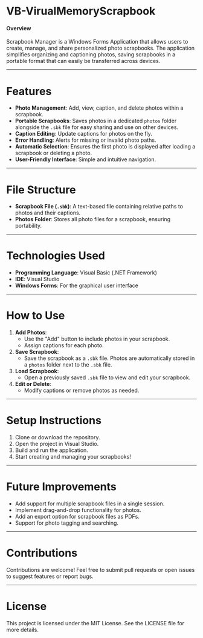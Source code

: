 # VB-VirualMemoryScrapbook

#### Overview
Scrapbook Manager is a Windows Forms Application that allows users to create, manage, and share personalized photo scrapbooks. The application simplifies organizing and captioning photos, saving scrapbooks in a portable format that can easily be transferred across devices.

---

# Features
- **Photo Management**: Add, view, caption, and delete photos within a scrapbook.
- **Portable Scrapbooks**: Saves photos in a dedicated `photos` folder alongside the `.sbk` file for easy sharing and use on other devices.
- **Caption Editing**: Update captions for photos on the fly.
- **Error Handling**: Alerts for missing or invalid photo paths.
- **Automatic Selection**: Ensures the first photo is displayed after loading a scrapbook or deleting a photo.
- **User-Friendly Interface**: Simple and intuitive navigation.

---

# File Structure
- **Scrapbook File (`.sbk`)**: A text-based file containing relative paths to photos and their captions.
- **Photos Folder**: Stores all photo files for a scrapbook, ensuring portability.

---

# Technologies Used
- **Programming Language**: Visual Basic (.NET Framework)
- **IDE**: Visual Studio
- **Windows Forms**: For the graphical user interface

---

# How to Use
1. **Add Photos**:
   - Use the "Add" button to include photos in your scrapbook.
   - Assign captions for each photo.
2. **Save Scrapbook**:
   - Save the scrapbook as a `.sbk` file. Photos are automatically stored in a `photos` folder next to the `.sbk` file.
3. **Load Scrapbook**:
   - Open a previously saved `.sbk` file to view and edit your scrapbook.
4. **Edit or Delete**:
   - Modify captions or remove photos as needed.

---

# Setup Instructions
1. Clone or download the repository.
2. Open the project in Visual Studio.
3. Build and run the application.
4. Start creating and managing your scrapbooks!

---

# Future Improvements
- Add support for multiple scrapbook files in a single session.
- Implement drag-and-drop functionality for photos.
- Add an export option for scrapbook files as PDFs.
- Support for photo tagging and searching.

---

# Contributions
Contributions are welcome! Feel free to submit pull requests or open issues to suggest features or report bugs.

---

# License
This project is licensed under the MIT License. See the LICENSE file for more details.
